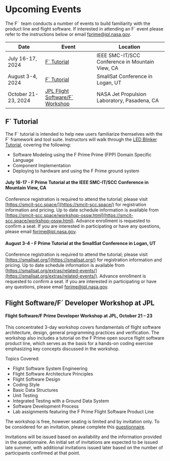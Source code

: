 # Upcoming Events

The F´  team conducts a number of events to build familiarity with the product line and flight software. If interested in attending an F´ event please refer to the instructions below or email [fprime@jpl.nasa.gov](mailto:fprime@jpl.nasa.gov).

| Date                  | Event                                                                          | Location                                         |
|-----------------------|--------------------------------------------------------------------------------|--------------------------------------------------|
| July 16-17, 2024 | [F´ Tutorial](#f-tutorial)                                                     | IEEE SMC-IT/SCC Conference in Mountain View, CA                    |
| August 3-4, 2024 | [F´ Tutorial](#f-tutorial)                                                     | SmallSat Conference in Logan, UT                    |
| October 21-23, 2024   | [JPL Flight Software/F´ Workshop](#flight-softwaref-developer-workshop-at-jpl) | NASA Jet Propulsion Laboratory, Pasadena, CA     |


## F´ Tutorial
 
The F´ tutorial is intended to help new users familiarize themselves with the F´ framework and tool suite. Instructors will walk through the [LED Blinker Tutorial](https://fprime-community.github.io/fprime-workshop-led-blinker), covering the following:
- Software Modeling using the F Prime Prime (FPP) Domain Specific Language
- Component Implementation
- Deploying to hardware and using the F Prime ground system

#### July 16-17 - F Prime Tutorial at the IEEE SMC-IT/SCC Conference in Mountain View, CA

Conference registration is required to attend the tutorial; please visit [https://smcit-scc.space/](https://smcit-scc.space/) for registration information and pricing. Up to date schedule information is available from [https://smcit-scc.space/workshop-ossw.html](https://smcit-scc.space/workshop-ossw.html). Advance enrollment is requested to confirm a seat. If you are interested in participating or have any questions, please email [fprime@jpl.nasa.gov](mailto:fprime@jpl.nasa.gov).

#### August 3-4 - F Prime Tutorial at the SmallSat Conference in Logan, UT

Conference registration is required to attend the tutorial; please visit [https://smallsat.org/](https://smallsat.org/) for registration information and pricing. Up to date schedule information is available from [https://smallsat.org/extras/related-events/](https://smallsat.org/extras/related-events/). Advance enrollment is requested to confirm a seat. If you are interested in participating or have any questions, please email [fprime@jpl.nasa.gov](mailto:fprime@jpl.nasa.gov).

## Flight Software/F´ Developer Workshop at JPL
 
#### Flight Software/F Prime Developer Workshop at JPL, October 21 – 23
 
This concentrated 3-day workshop covers fundamentals of flight software architecture, design, general programming practices and verification. The workshop also includes a tutorial on the F Prime open source flight software product line, which serves as the basis for a hands-on coding exercise emphasizing key concepts discussed in the workshop.
 
Topics Covered:
- Flight Software System Engineering
- Flight Software Architecture Principles
- Flight Software Design
- Coding Style
- Basic Data Structures
- Unit Testing
- Integrated Testing with a Ground Data System
- Software Development Process
- Lab assignments featuring the F Prime Flight Software Product Line
 
The workshop is free, however seating is limited and by invitation only. To be considered for an invitation, please complete this [questionnaire](https://forms.gle/C74oBJ1ZcmzeXgbL7).
 
Invitations will be issued based on availability and the information provided in the questionnaire. An initial set of invitations are expected to be issued late summer, with additional invitations issued later based on the number of participants confirmed at that point.
